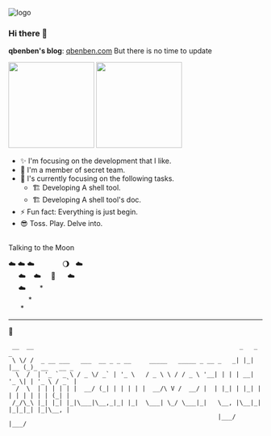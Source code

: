 ![logo](https://user-images.githubusercontent.com/40693636/136720978-07c713f8-7bca-4520-baf7-bb6ef5c31664.png)

### Hi there 👋

**qbenben's blog**: [qbenben.com](https://www.qbenben.com)
But there is no time to update



<p >
  <img src="https://github-readme-stats.vercel.app/api?username=Zhengqbbb&v=1" height="170">
  <img src="https://github-readme-stats.vercel.app/api/top-langs/?username=Zhengqbbb&layout=compact&v=1" height="170">
</p>

- ✨  I'm focusing on the development that I like.
- 🏢  I'm a member of secret team.
- 🌱  I's currently focusing on the following tasks.
  - 🏗  Developing A shell tool.
  - 🏗  Developing A shell tool's doc.
- ⚡  Fun fact: Everything is just begin. 
- 😎  Toss. Play. Delve into.
<br/>
Talking to the Moon

☁️&nbsp;☁️&nbsp;☁️&nbsp;&nbsp;&nbsp;&nbsp;&nbsp;&nbsp;&nbsp;&nbsp;&nbsp;&nbsp;&nbsp;&nbsp;&nbsp;&nbsp;🌖 &nbsp;&nbsp;☁️<br/>
&nbsp;&nbsp;&nbsp;&nbsp;&nbsp;☁️&nbsp;&nbsp;&nbsp; ☁️ &nbsp;&nbsp;&nbsp; 🚀 &nbsp; &nbsp;&nbsp;&nbsp;☁️ <br/>
&nbsp;&nbsp;&nbsp;&nbsp;&nbsp;☁️&nbsp;&nbsp;&nbsp;&nbsp;&nbsp;&nbsp;&nbsp;* <br/>
&nbsp;&nbsp;&nbsp;&nbsp;&nbsp;&nbsp;&nbsp;&nbsp;&nbsp;&nbsp;* <br/>
&nbsp;&nbsp;&nbsp;&nbsp;&nbsp;&nbsp;*


---
🌟
```
 __  __                                                         _   _     _             
 \ \/ /  _ __ ___   ___  __ _ _ __     _____   _____ _ __ _   _| |_| |__ (_)_ __   __ _ 
  \  /  | '_ ` _ \ / _ \/ _` | '_ \   / _ \ \ / / _ \ '__| | | | __| '_ \| | '_ \ / _` |
  /  \  | | | | | |  __/ (_| | | | | |  __/\ V /  __/ |  | |_| | |_| | | | | | | | (_| |
 /_/\_\ |_| |_| |_|\___|\__,_|_| |_|  \___| \_/ \___|_|   \__, |\__|_| |_|_|_| |_|\__, |
                                                          |___/                   |___/  
```
